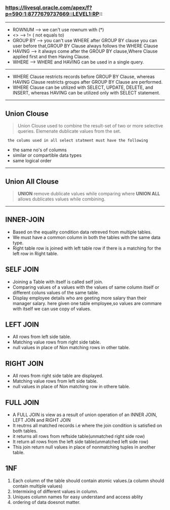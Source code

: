 ### https://livesql.oracle.com/apex/f?p=590:1:8777679737669::LEVEL1:RP::
***
- ROWNUM   --> we can't use rownum with (*)
- <>       --> != ( not equals to)
- GROUP BY --> you can't use WHERE after GROUP BY clause you can user before that,GROUP BY Clause always follows the WHERE Clause
- HAVING   --> it always come after the GROUP BY clause,Where Clause applied first and then Having Clause.
- WHERE    -->  WHERE and HAVING can be used in a single query.

---
- WHERE Clause restricts records before GROUP BY Clause, whereas HAVING Clause restricts groups after GROUP BY Clause are performed.
- WHERE Clause can be utilized with SELECT, UPDATE, DELETE, and INSERT, whereas HAVING can be utilized only with SELECT statement.
---
## Union Clouse 
> Union Clouse used to combine the result-set of two or more selective queries.
> Elemenate dublicate values from the set.

` the colums used in all select statment must have the following`
 - the same no's of columns
 - similar or compartible data types
 - same logical order
---
## Union All Clouse 
> **UNION** remove dublicate values while comparing where **UNION ALL** allows dublicates values while combining.
---
## INNER-JOIN
- Based on the equality condition data retreved from multiple tables.
- We must have a common column in both the tables with the same data type.
- Right table row is joined with left table row if there is a matching for the left row in Right table.

## SELF JOIN
- Joining a Table with itself is called self join.
- Comparing values of a values with the values of same column itself or different coluns values of the same table.
- Display employee details who are geeting more salary than their manager salary. here given one table employee,so values are commare with itself we can use copy of values.

## LEFT JOIN
- All rows from left side table.
- Matching value rows from right side table.
- null values in place of Non matching rows in other table.

## RIGHT JOIN
- All rows from right side table are displayed.
- Matching value rows from left side table.
- null values in place of Non matching row in othere table.

## FULL JOIN 
- A FULL JOIN is view as a result of union operation of an INNER JOIN, LEFT JOIN and RIGHT JOIN
- It reutrns all matched records i.e where the join condition is satisfied on both tables.
- it returns all rows from reftside table(unmatched right side row)
- It return all rows from the left side table(unmatched left side row)
- This join return null values in place of nonmatching tuples in another table.

## 1NF
1. Each column of the table should contain atomic values.(a column should contain multiple values)
2. Intermixing of different values in column.
3. Uniques column names for easy understand and access ablity
4. ordering of data doesnot matter.
